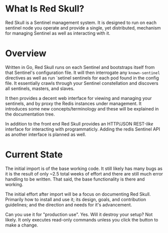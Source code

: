 What Is Red Skull?
==================

Red Skull is a Sentinel management system. It is designed to run on each sentinel node 
you operate and provide a single, yet distributed, mechanism for managing Sentinel as 
well as interacting with it.

Overview
=========

Written in Go, Red Skull runs on each Sentinel and bootstraps itself from that 
Sentinel's configuration file. It will then interrogate any `known-sentinel` 
directives as well as run `setinel sentinels <name> for each pod found in the config file. 
It essentially crawls through your Sentinel constellation and discovers all sentinels, 
masters, and slaves.

It then provides a decent web interface for viewing and managing your sentinels, and by 
proxy the Redis instances under management. It introduces some new concepts/terminology 
and these will be explained in the documentation tree.

In addition to the front end Red Skull provides an HTTP/JSON REST-*like* interface for 
interacting with programmaticly. Adding the redis Sentinel API as another interface is 
planned as well.


Current State
=============
The initial import is of the base working code. It still likely has many bugs as it is the
result of only ~2.5 total weeks of effort and there are still much error handling to be written. 
That said, the base functionality is there and working.

The initial effort after import will be a focus on documenting Red Skull. Primarily how to 
install and use it; its design, goals, and contribution guidelines; and the direction and 
needs for it's advancement.

Can you use it for "production use". Yes. Will it destroy your setup? Not likely. It only executes read-only commands unless you click the button to make a change. 
